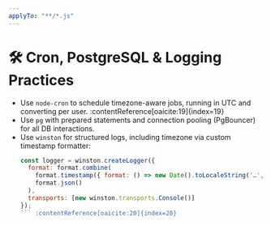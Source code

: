 ```yaml
---
applyTo: "**/*.js"
---
```

# 🛠️ Cron, PostgreSQL & Logging Practices

- Use `node-cron` to schedule timezone-aware jobs, running in UTC and converting per user. :contentReference[oaicite:19]{index=19}
- Use `pg` with prepared statements and connection pooling (PgBouncer) for all DB interactions.
- Use `winston` for structured logs, including timezone via custom timestamp formatter:
  ```js
  const logger = winston.createLogger({
    format: format.combine(
      format.timestamp({ format: () => new Date().toLocaleString('…', { timeZone: '…' }) }),
      format.json()
    ),
    transports: [new winston.transports.Console()]
  });
  ``` :contentReference[oaicite:20]{index=20}
